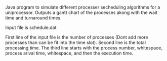 Java program to simulate different processer secheduling algorithms for a uniprocessor. Outputs a gantt chart of the processes akong with the wait time and turnaround times.

Input file is schedule.dat

First line of the input file is the number of processes (Dont add more processes than can be fit into the time slot).
Second line is the total processing  time.
The third line starts with the process number, whitespace, process arival time, whitespace, and then the execution time. 
